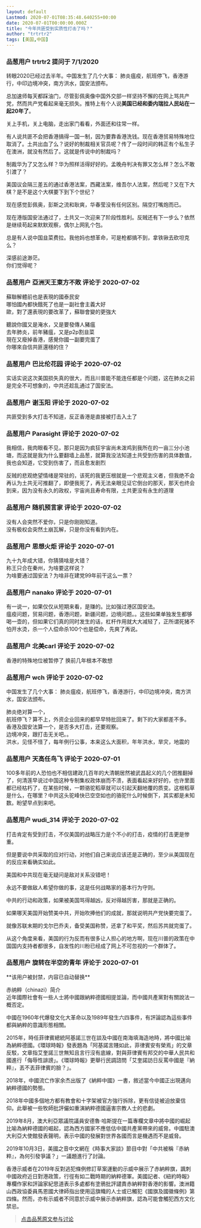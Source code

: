 ```yaml
---
layout: default
Lastmod: 2020-07-01T08:35:48.640255+00:00
date: 2020-07-01T00:00:00.000Z
title: "今年共匪受到实质性打击了吗？"
author: "trtrtr2"
tags: [美国,中国]
---
```



### 品葱用户 **trtrtr2** 提问于 7/1/2020
    
转眼2020已经过去半年。中国发生了几个大事： 肺炎瘟疫，航班停飞，香港游行，中印边境冲突，南方洪水，国安法颁布。  
  
总加速师每天都踩油门，尽管彭佩奥像中国外交部一样坚持不懈的在网上骂共产党，然而共产党看起来毫无损失。推特上有个人说**美国已经和委内瑞拉人民站在一起20年了**。  
  
关上手机，关上电脑，走出家门看看，外面还和往常一样。  
  
有人说共匪不会把香港搞得一国一制，因为要靠香港洗钱。现在香港贸易特殊地位取消了。土共出血了么？说好的制裁相关官员呢？传了一段时间的韩正有个私生子在澳洲，就没有然后了。这就是传说中的制裁吗？  
  
制裁华为了又怎么样？华为照样活得好好的。孟晚舟判决有罪又怎么样？怎么不敢引渡了？  
  
美国议会隔三差五的通过香港法案，西藏法案，维吾尔人法案，然后呢？又在下大棋？是不是这个大棋要下到下个世纪？  
  
现在感觉彭佩奥，彭斯之流和耿爽，华春莹没有任何区别。隔空打嘴炮而已。  
  
现在港版国安法通过了，土共又一次迎来了阶段性胜利。反贼还有下一步么？依然是继续苟起来默默观察，偶尔上网乳个包。  
  
总是有人说中国韭菜费拉。我他妈也想革命，可是枪都搞不到，拿铁锹去砍坦克么？  
  
深感前途渺茫。  
你们觉得呢？
    
                

### 品葱用户 **亞洲天王東方不敗** 评论于 2020-07-02
        
蘇聯解體前也是表現的國泰民安  
哪怕國內都快餓死了也是一副社會主義大好  
歐，對了還表現的要改革了，蘇聯會變的更強大  
  
聽說你國又是淹水，又是要發傳人豬瘟  
去年肺炎，前年豬瘟，又是p2p割韭菜  
現在又廢掉香港，感覺你國一副要完蛋了  
你哪來自信共匪還穩的住？
        
                

### 品葱用户 **巴比伦花园** 评论于 2020-07-02
        
实话实说这次美国损失真的很大，而且川普能不能连任都是个问题，这在肺炎之前是完全不可想象的，中共还趁乱通过了国安法。
        
                

### 品葱用户 **谢玉阳** 评论于 2020-07-02
        
共匪受到多大打击不知道，反正香港是直接被打击入土了
        
                

### 品葱用户 **Parasight** 评论于 2020-07-02
        
我相信，我肉眼看不见，那只是因为疯狂宇宙尚未泼鸡到我所在的一亩三分小池塘，而这就是我为什么要翻墙上品葱，就算我没法知道土共受到伤害的具体数值，我也会知道，它受到伤害了，而且愈发剧烈  
  
反贼的悲观绝望情绪是常驻的，该死的我更压根就是一个悲观主义者，但我绝不会再认为土共无可推翻了，即便我死了，再无法亲眼见证它倒台的那天，那天也终会到来，因为没有永久的政权，宇宙尚且寿命有限，土共更没有永生的道理
        
                

### 品葱用户 **随机预言家** 评论于 2020-07-02
        
没有人会突然不爱你，只是你刚刚知道。  
没有极权会突然土崩瓦解，只是你没有看到内在。
        
                

### 品葱用户 **思想火炬** 评论于 2020-07-01
        
九十九年成大错，你猜猜啥是大错？  
称王只合在秦州，为啥要这样说？  
为啥要通过国安法？为啥非在建党99年前干这么一票？
        
                

### 品葱用户 **nanako** 评论于 2020-07-01
        
有一说一，如果仅仅从短期来看，是赚的。比如强过港区国安法。  
瘟疫问题，贸易问题，香港问题，新疆问题，边境问题。。这些如果单独发生都够喝一壶的，但如果它们真的同时发生的话，杠杆作用就大大减轻了，正所谓死猪不怕开水烫，杀一个人偿命杀100个也是偿命，先爽了再说。
        
                

### 品葱用户 **北美carl** 评论于 2020-07-02
        
香港的特殊地位被暂停了 换前几年根本不敢想
        
                

### 品葱用户 **wch** 评论于 2020-07-02
        
中国发生了几个大事： 肺炎瘟疫，航班停飞，香港游行，中印边境冲突，南方洪水，国安法颁布。  
  
肺炎绝对算一个，  
航班停飞？算不上，外资企业回来的都早早特批回来了。剩下的大家都差不多。  
香港及国安法算一个，是否多大打击，还要观察。  
边境冲突，跟打击无关吧。。  
洪水，见怪不怪了，每年例行公事，本来这么大面积，年年洪水，旱灾，地震的
        
                

### 品葱用户 **天高任鸟飞** 评论于 2020-07-01
        
100多年前的人恐怕也不相信建政几百年的大清朝居然被武昌起义的几个团推翻掉了，何清莲早说过中国这种专制集权政体崩而不溃，表面看起来好好的，也许里面都已经枯朽了，在某些时候，一颗骆驼稻草就可以引起天翻地覆的质变。这根稻草是什么，在哪里？中共这头驼峰快已空空如也的骆驼什么时候倒下，其实都是未知数。盼望早点到来吧。
        
                

### 品葱用户 **wudi_314** 评论于 2020-07-02
        
打击肯定有受到打击，不仅美国的战略压力是个不小的打击，疫情的打击更是惨重。  
  
但是要说中共采取的应对行动，对他们自己来说应该还是正确的，至少从美国现在的反应来看确实如此。  
  
美国和中共现在毫无疑问是敌对关系没错吧！  
  
永远不要做敌人希望你做的事，这是任何战略家的基本行为守则。  
  
中共的行动和政策，如果被美国骂得越凶，反对得越厉害，那就是正确的。  
  
如果哪天美国开始赞美中共，开始吹捧他们的成就，那就说明共产党快要完蛋了。  
  
就像苏联末期的戈尔巴乔夫，备受美国称赞，还拿了和平奖，然后苏共就完蛋了。  
  
从这个角度来看，美国的行为反而有很多让人担心的地方啊，现在川普的政策在中国国内支持者都很多，自发性的川粉已经成了网上不可忽视的一个群体了。
        
                

### 品葱用户 **旋转在半空的青年** 评论于 2020-07-01
        
\*\*该用户被封禁，内容已自动替换\*\*

赤纳粹（chinazi）简介  
近年國際社會有一些人士將中國跟納粹德國相提並論，而中國共產黨對有關說法一概否定。  
  
中國在1960年代爆發文化大革命以及1989年發生六四事件，有評論認為這些事件都與納粹的意識形態相關。  
  
2015年，時任菲律賓總統阿基諾三世在談及中國在南海填海造地時，將中國比喻為納粹德國。《環球時報》發表題為「阿基諾言賤如此，菲律賓安有榮焉」的文章反駁，文章指艾奎諾三世無知且言行沒有底線，對與菲律賓有邦交的中華人民共和國進行「侮辱性誹謗」。《環球時報》更舉行民調諮問「艾奎諾訪日反罵中國是『納粹』，丟不丟菲律賓的臉？」。  
  
2018年，中國流亡作家余杰出版了《納粹中國》一書，敘述當今中國正出現邁向納粹德國的勢態。  
  
2018年中國多個地方都有教會和十字架被官方強行拆除，更有信徒被迫放棄信仰。此舉被一些牧師批評儼如重演納粹德國逼害宗教人士的悲劇。  
  
2019年8月，澳大利亞眾議院議員安德魯·哈斯提在一篇專欄文章中將中國的崛起比喻為納粹德國的崛起，認為西方國家不應低估中國共產黨帶來的威脅。中國駐澳大利亞大使館發表聲明，表示中國的發展對世界各國而言是機遇而不是威脅。  
  
2019年10月3日，美國之音中文網在《時事大家談》節目中對「中共被稱『赤納粹』，為何引發爭議？」一議題進行了討論。  
  
香港示威者在2019年反對逃犯條例修訂草案運動的示威中展示了赤納粹旗，諷刺中國政府近日對港政策，行徑有如二戰時期的納粹德軍。美國記者、《紐約時報》專欄作家和評論家紀思道表示多處都有塗鴉批評譴責赤納粹對香港的影響。澳洲籍山西政協委員馬恩國大律師指出使用這旗幟的人士或已觸犯《國旗及國徽條例》第四條。然而，亦有示威者不同意於示威中展示赤納粹旗，認為可能會觸犯西方文化禁忌。
        
                





> [点击品葱原文参与讨论](https://pincong.rocks/question/27937)


